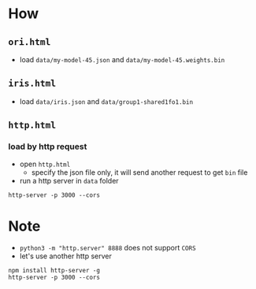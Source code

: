 # How
## `ori.html`
* load `data/my-model-45.json` and `data/my-model-45.weights.bin`

## `iris.html`
* load `data/iris.json` and `data/group1-shared1fo1.bin`

## `http.html`
### load by http request
* open `http.html`
  * specify the json file only, it will send another request to get `bin` file
* run a http server in `data` folder
```
http-server -p 3000 --cors
```

# Note
* `python3 -m "http.server" 8888` does not support `CORS`
* let's use another http server
```
npm install http-server -g
http-server -p 3000 --cors
```

